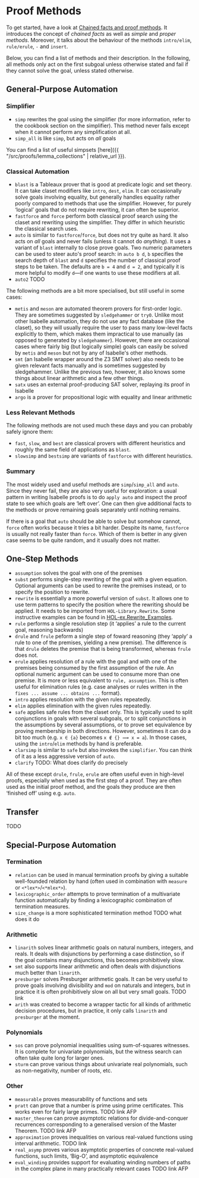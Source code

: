 # Proof Methods

To get started, have a look at [Chained facts and proof methods](Chained_Facts.thy).
It introduces the concept of *chained facts* as well as *simple* and *proper methods*.
Moreover, it talks about the behaviour of the methods `intro/elim`, `rule/erule`, `-` and `insert`.

Below, you can find a list of methods and their description.
In the following, all methods only act on the first subgoal unless otherwise stated and fail if they cannot solve the goal, unless stated otherwise.

## General-Purpose Automation

### Simplifier

- `simp` rewrites the goal using the simplifier (for more information, refer to the cookbook section on the simplifier). This method never fails except when it cannot perform any simplification at all.
- `simp_all` is like `simp`, but acts on *all* goals

You can find a list of useful simpsets [here]({{ "/src/proofs/lemma_collections" | relative_url }}).

### Classical Automation

- `blast` is a Tableaux prover that is good at predicate logic and set theory. It can take claset modifiers like `intro`, `dest`, `elim`. It can occasionally solve goals involving equality, but generally handles equality rather poorly compared to methods that use the simplifier. However, for purely ‘logical’ goals that do not require rewriting, it can often be superior.
- `fastforce` and `force` perform both classical proof search using the claset and rewriting using the simplifier. They differ in which heuristic the classical search uses.
- `auto` is similar to `fastforce`/`force`, but does not try quite as hard. It also acts on *all* goals and never fails (unless it cannot do *anything*). It uses a variant of `blast` internally to close prove goals. Two numeric parameters can be used to steer auto's proof search:
in `auto b d`, `b` specifies the search depth of `blast` and `d` specifies the number of classical proof steps to be taken.
The defaults are `b = 4` and `d = 2`, and typically it is more helpful to modify `d`—if one wants to use these modifiers at all.
- `auto2` TODO

The following methods are a bit more specialised, but still useful in some cases:

- `metis` and `meson` are automated theorem provers for first-order logic. They are sometimes suggested by `sledgehammer` or `try0`. Unlike most other Isabelle automation, they do not use any fact database (like the claset), so they will usually require the user to pass many low-level facts explicitly to them, which makes them impractical to use manually (as opposed to generated by `sledgehammer`). However, there are occasional cases where fairly big (but logically simple) goals can easily be solved by `metis` and `meson` but not by any of Isabelle's other methods.
- `smt` (an Isabelle wrapper around the Z3 SMT solver) also needs to be given relevant facts manually and is sometimes suggested by sledgehammer. Unlike the previous two, however, it also knows some things about linear arithmetic and a few other things.
- `satx` uses an external proof-producing SAT solver, replaying its proof in Isabelle
- `argo` is a prover for propositional logic with equality and linear arithmetic

### Less Relevant Methods

The following methods are not used much these days and you can probably safely ignore them:

- `fast`, `slow`, and `best` are classical provers with different heuristics and roughly the same field of applications as `blast`.
- `slowsimp` and `bestsimp` are variants of `fastforce` with different heuristics.

### Summary

The most widely used and useful methods are `simp`/`simp_all` and `auto`. Since they never fail, they are also very useful for exploration: a usual pattern in writing Isabelle proofs is to do `apply auto` and inspect the proof state to see which goals are ‘left over’. One can then give additional facts to the methods or prove remaining goals separately until nothing remains.

If there is a goal that `auto` should be able to solve but somehow cannot, `force` often works because it tries a bit harder. Despite its name, `fastforce` is usually not really faster than `force`. Which of them is better in any given case seems to be quite random, and it usually does not matter.

## One-Step Methods

- `assumption` solves the goal with one of the premises
- `subst` performs single-step rewriting of the goal with a given equation. Optional arguments can be used to rewrite the premises instead, or to specify the position to rewrite.
- `rewrite` is essentially a more powerful version of `subst`. It allows one to use term patterns to specify the position where the rewriting should be applied. It needs to be imported from `HOL-Library.Rewrite`. Some instructive examples can be found in [HOL-ex.Rewrite_Examples](https://isabelle.in.tum.de/library/HOL/HOL-ex/Rewrite_Examples.html).
- `rule` performs a single resolution step (it ‘applies’ a rule to the current goal, reasoning backwards)
- `drule` and `frule` peform a single step of foward reasoning (they ‘apply’ a rule to one of the premises, yielding a new premise). The difference is that `drule` deletes the premise that is being transformed, whereas `frule` does not.
- `erule` applies resolution of a rule with the goal and with one of the premises being consumed by the first assumption of the rule. An optional numeric argument can be used to consume more than one premise. It is more or less equivalent to `rule, assumption`. This is often useful for elimination rules (e.g. case analyses or rules written in the `fixes ... assume ... obtains ...` format).
- `intro` applies resolution with the given rules repeatedly.
- `elim` applies elimination with the given rules repeatedly.
- `safe` applies safe rules from the claset only. This is typically used to split conjunctions in goals with several subgoals, or to split conjunctions in the assumptions by several assumptions, or to prove set equivalence by proving membership in both directions. However, sometimes it can do a bit too much (e.g. `x ∈ {a}` becomes `x ∉ {} ⟹ x = a`). In those cases, using the `intro`/`elim` methods by hand is preferable.
- `clarsimp` is similar to `safe` but also invokes the `simplifier`. You can think of it as a less aggressive version of `auto`.
- `clarify` TODO: What does clarify do precisely

All of these except `drule`, `frule`, `erule` are often useful even in high-level proofs, especially when used as the first step of a proof. They are often used as the initial proof method, and the goals they produce are then ‘finished off’ using e.g. `auto`.

## Transfer

TODO

## Special-Purpose Automation

### Termination

- `relation` can be used in manual termination proofs by giving a suitable well-founded relation by hand (often used in combination with `measure` or `<*lex*>`/`<*mlex*>`).
- `lexicographic_order` attempts to prove termination of a multivariate function automatically by finding a lexicographic combination of termination measures.
- `size_change` is a more sophisticated termination method TODO what does it do

### Arithmetic

- `linarith` solves linear arithmetic goals on natural numbers, integers, and reals. It deals with disjunctions by performing a case distinction, so if the goal contains many disjunctions, this becomes prohibitively slow.
- `smt` also supports linear arithmetic and often deals with disjunctions much better than `linarith`.
- `presburger` solves Presburger arithmetic goals. It can be very useful to prove goals involving divisibility and `mod` on naturals and integers, but in practice it is often prohibitively slow on all but very small goals. TODO link
- `arith` was created to become a wrapper tactic for all kinds of arithmetic decision procedures, but in practice, it only calls `linarith` and `presburger` at the moment.

### Polynomials

- `sos` can prove polynomial inequalities using sum-of-squares witnesses. It is complete for univariate polynomials, but the witness search can often take quite long for larger ones.
- `sturm` can prove various things about univariate real polynomials, such as non-negativity, number of roots, etc.

### Other

- `measurable` proves measurability of functions and sets
- `pratt` can prove that a number is prime using prime certificates. This works even for fairly large primes. TODO link AFP
- `master_theorem` can prove asymptotic relations for divide-and-conquer recurrences corresponding to a generalised version of the Master Theorem. TODO link AFP
- `approximation` proves inequalities on various real-valued functions using interval arithmetic. TODO link
- `real_asymp` proves various asymptotic properties of concrete real-valued functions, such limits, ‘Big-O’, and asymptotic equivalence
- `eval_winding` provides support for evaluating winding numbers of paths in the complex plane in many practically relevant cases TODO link AFP

